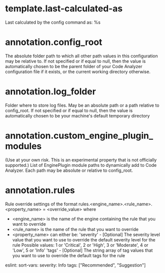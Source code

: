 # template.last-calculated-as
Last calculated by the config command as: %s

# annotation.config_root
The absolute folder path to which all other path values in this configuration may be relative to.
If not specified or if equal to null, then the value is automatically chosen to be the parent folder of your Code Analyzer
configuration file if it exists, or the current working directory otherwise.

# annotation.log_folder
Folder where to store log files. May be an absolute path or a path relative to config_root.
If not specified or if equal to null, then the value is automatically chosen to be your machine's default temporary directory

# annotation.custom_engine_plugin_modules
(Use at your own risk. This is an experimental property that is not officially supported.)
List of EnginePlugin module paths to dynamically add to Code Analyzer. Each path may be absolute or relative to config_root.

# annotation.rules
Rule override settings of the format rules.<engine_name>.<rule_name>.<property_name> = <override_value> where
  * <engine_name> is the name of the engine containing the rule that you want to override
  * <rule_name> is the name of the rule that you want to override
  * <property_name> can either be:
     'severity' - [Optional] The severity level value that you want to use to override the default severity level for the rule
                  Possible values: 1 or 'Critical', 2 or 'High', 3 or 'Moderate', 4 or 'Low', 5 or 'Info'
     'tags'     - [Optional] The string array of tag values that you want to use to override the default tags for the rule

[Example usage]:
rules:
  eslint:
    sort-vars:
      severity: Info
      tags: ["Recommended", "Suggestion"]
  
